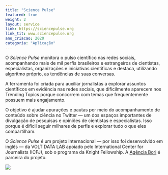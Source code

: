 ```yaml
---
title: "Science Pulse"
featured: true
weight: 2
layout: service
link: https://sciencepulse.org
link_tit: www.sciencepulse.org
ano_criacao: 2020
categoria: "Aplicação"
---
```


O _Science Pulse_ monitora o pulso científico nas redes sociais, acompanhando mais de mil perfis brasileiros e estrangeiros de cientistas, especialistas, organizações e iniciativas científicas e destaca, utilizando algoritmo próprio, as tendências de suas conversas.

A ferramenta foi criada para auxiliar jornalistas a explorar assuntos científicos em evidência nas redes sociais, que dificilmente aparecem nos Trending Topics porque concorrem com temas que frequentemente possuem mais engajamento.

O objetivo é ajudar apurações e pautas por meio do acompanhamento de conteúdo sobre ciência no Twitter — um dos espaços importantes de divulgação de pesquisas e opiniões de cientistas e especialistas. Isso porque é difícil seguir milhares de perfis e explorar tudo o que eles compartilham.

O _Science Pulse_ é um projeto internacional — por isso foi desenvolvido em inglês — da VOLT DATA LAB apoiado pelo International Center for Journalists (ICFJ), sob o programa da Knight Fellowship. A [Agência Bori](https://abori.com.br) é parceira do projeto.

![](https://sciencepulse.org/img/header_red.jpeg)
